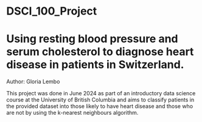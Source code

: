 # DSCI_100_Project

# Using resting blood pressure and serum cholesterol to diagnose heart disease in patients in Switzerland. 
Author: Gloria Lembo

This project was done in June 2024 as part of an introductory data science course at the University of British Columbia and aims to classify patients in the provided dataset into those likely to have heart disease and those who are not by using the k-nearest neighbours algorithm.

